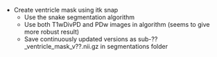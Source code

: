 * Create ventricle mask using itk snap
	* Use the snake segmentation algorithm
	* Use both T1wDivPD and PDw images in algorithm (seems to give more robust result)
	* Save continuously updated versions as sub-??_ventricle_mask_v??.nii.gz in segmentations folder
